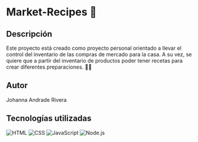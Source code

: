 # Market-Recipes 🛒

## Descripción

Este proyecto está creado como proyecto personal orientado a llevar el control del inventario de las compras de mercado para la casa. A su vez, se quiere que a partir del inventario de productos poder tener recetas para crear diferentes preparaciones. 🥕🧀

## Autor

Johanna Andrade Rivera

## Tecnologías utilizadas

![HTML](https://img.shields.io/badge/HTML5-E34F26?style=for-the-badge&logo=html5&logoColor=white)
![CSS](https://img.shields.io/badge/CSS3-1572B6?style=for-the-badge&logo=css3&logoColor=white)
![JavaScript](https://img.shields.io/badge/JavaScript-F7DF1E?style=for-the-badge&logo=javascript&logoColor=black)
![Node.js](https://img.shields.io/badge/Node.js-339933?style=for-the-badge&logo=nodedotjs&logoColor=white)
